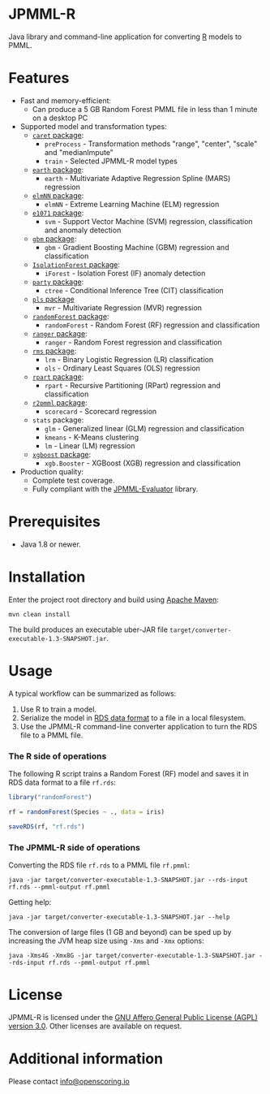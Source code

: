 JPMML-R
=======

Java library and command-line application for converting [R](https://www.r-project.org/) models to PMML.

# Features #

* Fast and memory-efficient:
  * Can produce a 5 GB Random Forest PMML file in less than 1 minute on a desktop PC
* Supported model and transformation types:
  * [`caret` package](https://cran.r-project.org/package=caret):
    * `preProcess` - Transformation methods "range", "center", "scale" and "medianImpute"
    * `train` - Selected JPMML-R model types
  * [`earth` package](https://cran.r-project.org/package=earth):
    * `earth` - Multivariate Adaptive Regression Spline (MARS) regression
  * [`elmNN` package](https://cran.r-project.org/package=elmNN):
    * `elmNN` - Extreme Learning Machine (ELM) regression
  * [`e1071` package](https://cran.r-project.org/package=e1071):
    * `svm` - Support Vector Machine (SVM) regression, classification and anomaly detection
  * [`gbm` package](https://cran.r-project.org/package=gbm):
    * `gbm` - Gradient Boosting Machine (GBM) regression and classification
  * [`IsolationForest` package](https://r-forge.r-project.org/R/?group_id=479):
    * `iForest` - Isolation Forest (IF) anomaly detection
  * [`party` package](https://cran.r-project.org/package=party):
    * `ctree` - Conditional Inference Tree (CIT) classification
  * [`pls` package](https://cran.r-project.org/package=pls)
    * `mvr` - Multivariate Regression (MVR) regression
  * [`randomForest` package](https://cran.r-project.org/package=randomForest):
    * `randomForest` - Random Forest (RF) regression and classification
  * [`ranger` package](https://cran.r-project.org/package=ranger):
    * `ranger` - Random Forest regression and classification
  * [`rms` package](https://cran.r-project.org/package=rms):
    * `lrm` - Binary Logistic Regression (LR) classification
    * `ols` - Ordinary Least Squares (OLS) regression
  * [`rpart` package](https://cran.r-project.org/package=rpart):
    * `rpart` - Recursive Partitioning (RPart) regression and classification
  * [`r2pmml` package](https://github.com/jpmml/r2pmml):
    * `scorecard` - Scorecard regression
  * `stats` package:
    * `glm` - Generalized linear (GLM) regression and classification
    * `kmeans` - K-Means clustering
    * `lm` - Linear (LM) regression
  * [`xgboost` package](https://cran.r-project.org/package=xgboost):
    * `xgb.Booster` - XGBoost (XGB) regression and classification
* Production quality:
  * Complete test coverage.
  * Fully compliant with the [JPMML-Evaluator](https://github.com/jpmml/jpmml-evaluator) library.

# Prerequisites #

* Java 1.8 or newer.

# Installation #

Enter the project root directory and build using [Apache Maven](http://maven.apache.org/):
```
mvn clean install
```

The build produces an executable uber-JAR file `target/converter-executable-1.3-SNAPSHOT.jar`.

# Usage #

A typical workflow can be summarized as follows:

1. Use R to train a model.
2. Serialize the model in [RDS data format](https://stat.ethz.ch/R-manual/R-devel/library/base/html/readRDS.html) to a file in a local filesystem.
3. Use the JPMML-R command-line converter application to turn the RDS file to a PMML file.

### The R side of operations

The following R script trains a Random Forest (RF) model and saves it in RDS data format to a file `rf.rds`:
```R
library("randomForest")

rf = randomForest(Species ~ ., data = iris)

saveRDS(rf, "rf.rds")
```

### The JPMML-R side of operations

Converting the RDS file `rf.rds` to a PMML file `rf.pmml`:
```
java -jar target/converter-executable-1.3-SNAPSHOT.jar --rds-input rf.rds --pmml-output rf.pmml
```

Getting help:
```
java -jar target/converter-executable-1.3-SNAPSHOT.jar --help
```

The conversion of large files (1 GB and beyond) can be sped up by increasing the JVM heap size using `-Xms` and `-Xmx` options:
```
java -Xms4G -Xmx8G -jar target/converter-executable-1.3-SNAPSHOT.jar --rds-input rf.rds --pmml-output rf.pmml
```

# License #

JPMML-R is licensed under the [GNU Affero General Public License (AGPL) version 3.0](http://www.gnu.org/licenses/agpl-3.0.html). Other licenses are available on request.

# Additional information #

Please contact [info@openscoring.io](mailto:info@openscoring.io)
